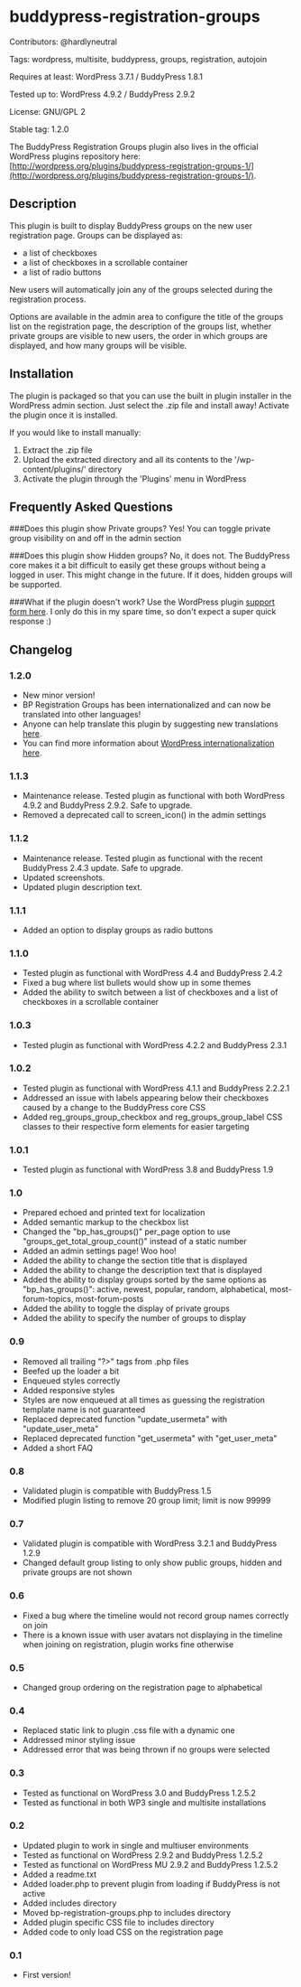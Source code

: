 buddypress-registration-groups
==============================
Contributors: @hardlyneutral

Tags: wordpress, multisite, buddypress, groups, registration, autojoin

Requires at least: WordPress 3.7.1 / BuddyPress 1.8.1

Tested up to: WordPress 4.9.2 / BuddyPress 2.9.2

License: GNU/GPL 2

Stable tag: 1.2.0

The BuddyPress Registration Groups plugin also lives in the official WordPress plugins repository here: [http://wordpress.org/plugins/buddypress-registration-groups-1/](http://wordpress.org/plugins/buddypress-registration-groups-1/).

Description
-----------
This plugin is built to display BuddyPress groups on the new user registration page. Groups can be displayed as:

* a list of checkboxes
* a list of checkboxes in a scrollable container
* a list of radio buttons

New users will automatically join any of the groups selected during the registration process.

Options are available in the admin area to configure the title of the groups list on the registration page, the
description of the groups list, whether private groups are visible to new users, the order in which groups are
displayed, and how many groups will be visible.

Installation
------------
The plugin is packaged so that you can use the built in plugin installer in the WordPress admin section. Just select the .zip file and install away! Activate the plugin once it is installed.

If you would like to install manually:

1. Extract the .zip file
2. Upload the extracted directory and all its contents to the '/wp-content/plugins/' directory
3. Activate the plugin through the 'Plugins' menu in WordPress

Frequently Asked Questions
--------------------------
###Does this plugin show Private groups?
Yes! You can toggle private group visibility on and off in the admin section

###Does this plugin show Hidden groups?
No, it does not. The BuddyPress core makes it a bit difficult to easily get these groups without being a logged in user. This might change in the future. If it does, hidden groups will be supported.

###What if the plugin doesn't work?
Use the WordPress plugin [support form here](http://wordpress.org/support/plugin/buddypress-registration-groups-1). I only do this in my spare time, so don't expect a super quick response :)

Changelog
---------
### 1.2.0
* New minor version!
* BP Registration Groups has been internationalized and can now be translated into other languages!
* Anyone can help translate this plugin by suggesting new translations [here](https://translate.wordpress.org/projects/wp-plugins/buddypress-registration-groups-1).
* You can find more information about [WordPress internationalization here](https://codex.wordpress.org/I18n_for_WordPress_Developers).

### 1.1.3
* Maintenance release. Tested plugin as functional with both WordPress 4.9.2 and BuddyPress 2.9.2. Safe to upgrade.
* Removed a deprecated call to screen_icon() in the admin settings

### 1.1.2
* Maintenance release. Tested plugin as functional with the recent BuddyPress 2.4.3 update. Safe to upgrade.
* Updated screenshots.
* Updated plugin description text.

### 1.1.1
* Added an option to display groups as radio buttons

### 1.1.0
* Tested plugin as functional with WordPress 4.4 and BuddyPress 2.4.2
* Fixed a bug where list bullets would show up in some themes
* Added the ability to switch between a list of checkboxes and a list of checkboxes in a scrollable container

### 1.0.3
* Tested plugin as functional with WordPress 4.2.2 and BuddyPress 2.3.1

### 1.0.2
* Tested plugin as functional with WordPress 4.1.1 and BuddyPress 2.2.2.1
* Addressed an issue with labels appearing below their checkboxes caused by a change to the BuddyPress core CSS
* Added reg_groups_group_checkbox and reg_groups_group_label CSS classes to their respective form elements for easier targeting

### 1.0.1
* Tested plugin as functional with WordPress 3.8 and BuddyPress 1.9

### 1.0
* Prepared echoed and printed text for localization
* Added semantic <label> markup to the checkbox list
* Changed the "bp_has_groups()" per_page option to use "groups_get_total_group_count()" instead of a static number
* Added an admin settings page! Woo hoo!
* Added the ability to change the section title that is displayed
* Added the ability to change the description text that is displayed
* Added the ability to display groups sorted by the same options as "bp_has_groups()": active, newest, popular, random, alphabetical, most-forum-topics, most-forum-posts
* Added the ability to toggle the display of private groups
* Added the ability to specify the number of groups to display

### 0.9
* Removed all trailing "?>" tags from .php files
* Beefed up the loader a bit
* Enqueued styles correctly
* Added responsive styles
* Styles are now enqueued at all times as guessing the registration template name is not guaranteed
* Replaced deprecated function "update_usermeta" with "update_user_meta"
* Replaced deprecated function "get_usermeta" with "get_user_meta"
* Added a short FAQ

### 0.8
* Validated plugin is compatible with BuddyPress 1.5
* Modified plugin listing to remove 20 group limit; limit is now 99999

### 0.7
* Validated plugin is compatible with WordPress 3.2.1 and BuddyPress 1.2.9
* Changed default group listing to only show public groups, hidden and private groups are not shown

### 0.6
* Fixed a bug where the timeline would not record group names correctly on join
* There is a known issue with user avatars not displaying in the timeline when joining on registration, plugin works fine otherwise

### 0.5
* Changed group ordering on the registration page to alphabetical

### 0.4
* Replaced static link to plugin .css file with a dynamic one
* Addressed minor styling issue
* Addressed error that was being thrown if no groups were selected

### 0.3
* Tested as functional on WordPress 3.0 and BuddyPress 1.2.5.2
* Tested as functional in both WP3 single and multisite installations

### 0.2
* Updated plugin to work in single and multiuser environments
* Tested as functional on WordPress 2.9.2 and BuddyPress 1.2.5.2
* Tested as functional on WordPress MU 2.9.2 and BuddyPress 1.2.5.2
* Added a readme.txt
* Added loader.php to prevent plugin from loading if BuddyPress is not active
* Added includes directory
* Moved bp-registration-groups.php to includes directory
* Added plugin specific CSS file to includes directory
* Added code to only load CSS on the registration page

### 0.1
* First version!
